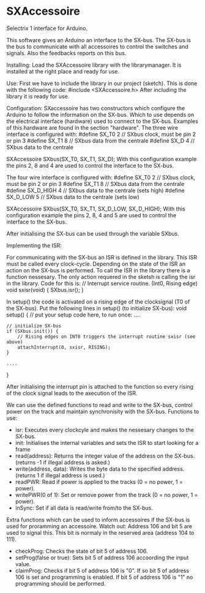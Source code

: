 # SXAccessoire
Selectrix 1 interface for Arduino.

This software gives an Arduino an interface to the SX-bus. 
The SX-bus is the bus to communicate with all accessoires to control the switches and signals. 
Also the feedbacks reports on this bus.

Installing:
Load the SXAccessoire library with the librarymanager. 
It is installed at the right place and ready for use.

Use:
First we have to include the library in our project (sketch). This is done with the following code:
#include <SXAccessoire.h>
After including the library it is ready for use.

Configuration:
SXaccessoire has two constructors which configure the Arduino to follow the information on the SX-bus. 
Which to use depends on the electrical interface (hardware) used to connect to the SX-bus. 
Examples of this hardware are found in the section "hardware".
The three wire interface is configured with:
#define SX_T0        2            // SXbus clock, must be pin 2 or pin 3
#define SX_T1        8            // SXbus data from the centrale 
#define SX_D         4            // SXbus data to the centrale

SXAccessoire SXbus(SX_T0, SX_T1, SX_D);
With this configuration example the pins 2, 8 and 4 are used to control the interface to the SX-bus.

The four wire interface is configured with:
#define SX_T0        2            // SXbus clock, must be pin 2 or pin 3
#define SX_T1        8            // SXbus data from the centrale
#define SX_D_HIGH    4            // SXbus data to the centrale (sets high)
#define SX_D_LOW     5            // SXbus data to the centrale (sets low)

SXAccessoire SXbus(SX_T0, SX_T1, SX_D_LOW, SX_D_HIGH);
With this configuration example the pins 2, 8, 4 and 5 are used to control the interface to the SX-bus.

After initialising the SX-bus can be used through the variable SXbus.

Implementing the ISR:

For communicating with the SX-bus an ISR is defined in the library. This ISR must be called every clock-cycle. 
Depending on the state of the ISR an action on the SX-bus is performed. To call the ISR in the library there is a function nessesary. 
The only action requered in the sketsh is calling the isr in the library. Code for this is:
// Interrupt service routine. (Int0, Rising edge) 
void sxisr(void) {
    SXbus.isr();
} 

In setup() the code is activated on a rising edge of the clocksignal (T0 of the SX-bus). 
Put the following lines in setup() (to initialize SX-bus):
void setup() {
    // put your setup code here, to run once:
    ....
  
    // initialize SX-bus
    if (SXbus.init()) {
        // Rising edges on INT0 triggers the interrupt routine sxisr (see above)
        attachInterrupt(0, sxisr, RISING); 
    }
	
    ....
}

After initialising the interrupt pin is attached to the function so every rising of the clock signal leads to the axecution of the ISR.

We can use the defined functions to read and write to the SX-bus, control power on the track and maintain synchronisity with the SX-bus.
Functions to use:
- isr:
   Executes every clockcyle and makes the nessesary changes to the SX-bus.
- init:
   Initialises the internal variables and sets the ISR to start looking for a frame
- read(address):
   Returns the integer value of the address on the SX-bus. (returns -1 if illegal address is asked.)
- write(address, data):
   Writes the byte data to the specified address. (returns 1 if illegal address is used.)   
- readPWR:
   Read if power is applied to the tracks (0 = no power, 1 = power).
- writePWR(0 of 1):
   Set or remove power from the track (0 = no power, 1 = power).
- inSync:
   Set if all data is read/write from/to the SX-bus.
   
Extra functions which can be used to inform accessoires if the SX-bus is used for proramming an accessoire.
Watch out: Address 106 and bit 5 are used to signal this. This bit is normaly in the reserved area (address 104 to 111).
- checkProg:
    Checks the state of bit 5 of address 106.   
- setProg(false or true):
    Sets bit 5 of address 106 accoording the input value.
- claimProg:
    Checks if bit 5 of address 106 is "0". If so bit 5 of address 106 is set and programming is enabled.
	If bit 5 of address 106 is "1" no programming should be performed.


